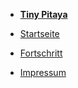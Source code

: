 <!-- Ganz oben: "Tiny Pitaya", mit Link zu deiner Zukunfts-Datei aboutsam.md -->
- **[Tiny Pitaya](aboutsam.md)**

<!-- Dann: Link zurück zur Startseite -->
- [Startseite](README.md)

<!-- — hier könntest du noch weitere statische Links einfügen — -->
- [Fortschritt](fortschritt.md)

<!-- Ganz unten: Impressum -->
- [Impressum](impressum.md)
